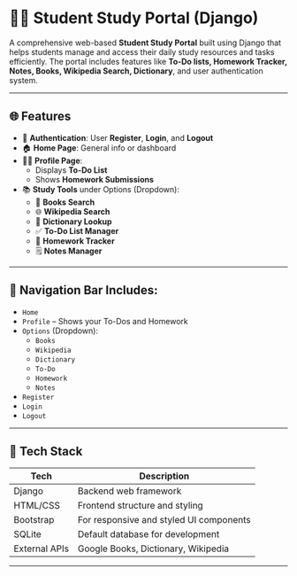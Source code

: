 # 🧑‍🎓 Student Study Portal (Django)

A comprehensive web-based **Student Study Portal** built using Django that helps students manage and access their daily study resources and tasks efficiently. The portal includes features like **To-Do lists, Homework Tracker, Notes, Books, Wikipedia Search, Dictionary**, and user authentication system.

---

## 🌐 Features

- 🔐 **Authentication**: User **Register**, **Login**, and **Logout**
- 🏠 **Home Page**: General info or dashboard
- 🙍‍♂️ **Profile Page**:
  - Displays **To-Do List**
  - Shows **Homework Submissions**
- 📚 **Study Tools** under Options (Dropdown):
  - 📖 **Books Search**
  - 🌐 **Wikipedia Search**
  - 📘 **Dictionary Lookup**
  - ✅ **To-Do List Manager**
  - 📝 **Homework Tracker**
  - 🗒️ **Notes Manager**

---

## 🧭 Navigation Bar Includes:

- `Home`
- `Profile` – Shows your To-Dos and Homework
- `Options` (Dropdown):
  - `Books`
  - `Wikipedia`
  - `Dictionary`
  - `To-Do`
  - `Homework`
  - `Notes`
- `Register`
- `Login`
- `Logout`

---

## 🚀 Tech Stack

| Tech         | Description                             |
|--------------|-----------------------------------------|
| Django       | Backend web framework                   |
| HTML/CSS     | Frontend structure and styling          |
| Bootstrap    | For responsive and styled UI components |
| SQLite       | Default database for development        |
| External APIs| Google Books, Dictionary, Wikipedia     |

---
